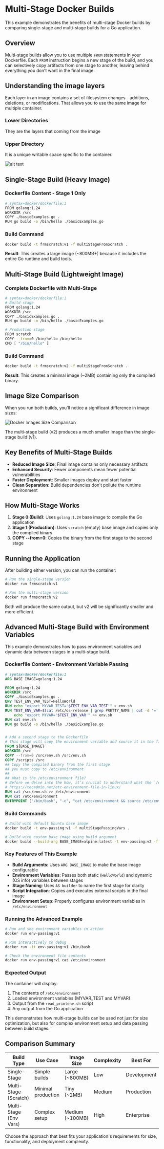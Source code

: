 # Multi-Stage Docker Builds

This example demonstrates the benefits of multi-stage Docker builds by comparing single-stage and multi-stage builds for a Go application.

## Overview

Multi-stage builds allow you to use multiple `FROM` statements in your Dockerfile. Each `FROM` instruction begins a new stage of the build, and you can selectively copy artifacts from one stage to another, leaving behind everything you don't want in the final image.

## Understanding the image layers 
Each layer in an image contains a set of filesystem changes - additions, deletions, or modifications. That allows you to use the same image for multiple container. 

### Lower Directories 
They are the layers that coming from the image

### Upper Directory
It is a unique writable space specific to the container. 

![alt text](./images/layer.png)

## Single-Stage Build (Heavy Image)

### Dockerfile Content - Stage 1 Only
```bash
# syntax=docker/dockerfile:1
FROM golang:1.24
WORKDIR /src
COPY ./basicExamples.go .
RUN go build -o /bin/hello ./basicExamples.go
```

### Build Command
```bash
docker build -t frmscratch:v1 -f multiStageFromScratch .
```

**Result**: This creates a large image (~800MB+) because it includes the entire Go runtime and build tools.

## Multi-Stage Build (Lightweight Image)

### Complete Dockerfile with Multi-Stage
```bash
# syntax=docker/dockerfile:1
# Build stage
FROM golang:1.24
WORKDIR /src
COPY ./basicExamples.go .
RUN go build -o /bin/hello ./basicExamples.go

# Production stage
FROM scratch
COPY --from=0 /bin/hello /bin/hello
CMD [ "/bin/hello" ]
```

### Build Command
```bash
docker build -t frmscratch:v2 -f multiStageFromScratch .
```

**Result**: This creates a minimal image (~2MB) containing only the compiled binary.

## Image Size Comparison

When you run both builds, you'll notice a significant difference in image sizes:

![Docker Images Size Comparison](./images/dockerimages.png)

The multi-stage build (v2) produces a much smaller image than the single-stage build (v1).

## Key Benefits of Multi-Stage Builds

- **Reduced Image Size**: Final image contains only necessary artifacts
- **Enhanced Security**: Fewer components mean fewer potential vulnerabilities
- **Faster Deployment**: Smaller images deploy and start faster
- **Clean Separation**: Build dependencies don't pollute the runtime environment

## How Multi-Stage Works

1. **Stage 0 (Build)**: Uses `golang:1.24` base image to compile the Go application
2. **Stage 1 (Production)**: Uses `scratch` (empty) base image and copies only the compiled binary
3. **COPY --from=0**: Copies the binary from the first stage to the second stage

## Running the Application

After building either version, you can run the container:

```bash
# Run the single-stage version
docker run frmscratch:v1

# Run the multi-stage version  
docker run frmscratch:v2
```

Both will produce the same output, but v2 will be significantly smaller and more efficient.

## Advanced Multi-Stage Build with Environment Variables

This example demonstrates how to pass environment variables and dynamic data between stages in a multi-stage build.

### Dockerfile Content - Environment Variable Passing
```dockerfile
# syntax=docker/dockerfile:1
ARG BASE_IMAGE=golang:1.24

FROM golang:1.24
WORKDIR /src
COPY ./basicExamples.go .
ENV TEST_ENV_VAR_TEST=HelloWorld
RUN echo "export MYVAR_TEST='$TEST_ENV_VAR_TEST'" > env.sh
RUN TEST_ENV_VAR=$(cat /etc/os-release | grep PRETTY_NAME | cut -d '=' -f2 | tr -d '"') && \
    echo "export MYVAR='$TEST_ENV_VAR'" >> env.sh
RUN cat env.sh
RUN go build -o /bin/hello ./basicExamples.go


# Add a second stage to the Dockerfile
# This stage will copy the environment variable and source it in the final image
FROM ${BASE_IMAGE}
WORKDIR /src
COPY --from=0 /src/env.sh /src/env.sh
COPY /scripts /src
## Copy the compiled binary from the first stage
## you must copy to /etc/environment 
##
## What is the /etc/environment file?
# Before we delve into the how, it’s crucial to understand what the `/etc/environment` file is. It is a system-wide configuration file in Linux that is read upon system boot. This file is utilized to set up environment variables — key-value pairs that can be used by processes in the operating system.
# https://tecadmin.net/etc-environment-file-in-linux/
RUN cat /src/env.sh >> /etc/environment
RUN cat /etc/environment
ENTRYPOINT ["/bin/bash", "-c", "cat /etc/environment && source /etc/environment && bash read_printenv.sh "]


```

### Build Commands
```bash
# Build with default Ubuntu base image
docker build -t env-passing:v1 -f multiStagePassingVars .

# Build with custom base image using build argument
docker build --build-arg BASE_IMAGE=alpine:latest -t env-passing:v2 -f multiStagePassingVars .
```

### Key Features of This Example

- **Build Arguments**: Uses `ARG BASE_IMAGE` to make the base image configurable
- **Environment Variables**: Passes both static (`HelloWorld`) and dynamic (OS info) variables between stages
- **Stage Naming**: Uses `AS builder` to name the first stage for clarity
- **Script Integration**: Copies and executes external scripts in the final image
- **Environment Setup**: Properly configures environment variables in `/etc/environment`

### Running the Advanced Example

```bash
# Run and see environment variables in action
docker run env-passing:v1

# Run interactively to debug
docker run -it env-passing:v1 /bin/bash

# Check the environment file contents
docker run env-passing:v1 cat /etc/environment
```

### Expected Output

The container will display:
1. The contents of `/etc/environment`
2. Loaded environment variables (MYVAR_TEST and MYVAR)
3. Output from the `read_printenv.sh` script
4. Any output from the Go application

This demonstrates how multi-stage builds can be used not just for size optimization, but also for complex environment setup and data passing between build stages.

## Comparison Summary

| Build Type | Use Case | Image Size | Complexity | Best For |
|------------|----------|------------|------------|----------|
| Single-Stage | Simple builds | Large (~800MB) | Low | Development |
| Multi-Stage (Scratch) | Minimal production | Tiny (~2MB) | Medium | Production |
| Multi-Stage (Env Vars) | Complex setup | Medium (~100MB) | High | Enterprise |

Choose the approach that best fits your application's requirements for size, functionality, and deployment complexity.